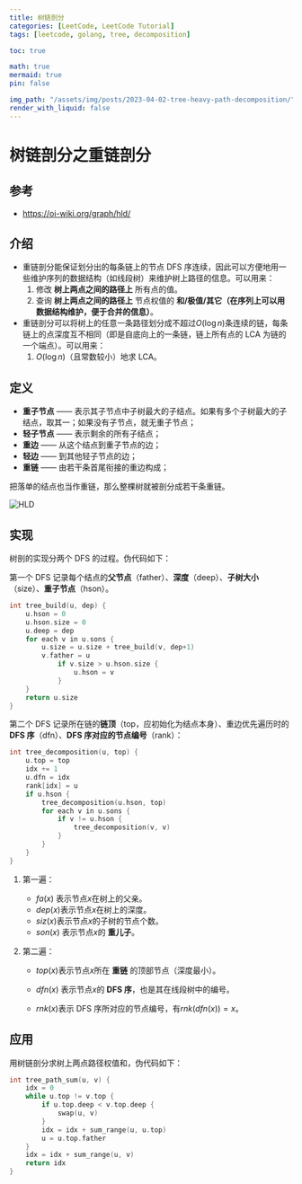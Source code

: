 ```yaml
---
title: 树链剖分 
categories: [LeetCode, LeetCode Tutorial]
tags: [leetcode, golang, tree, decomposition]

toc: true

math: true
mermaid: true
pin: false

img_path: "/assets/img/posts/2023-04-02-tree-heavy-path-decomposition/"
render_with_liquid: false
---
```


# 树链剖分之重链剖分



## 参考

- https://oi-wiki.org/graph/hld/



## 介绍

- 重链剖分能保证划分出的每条链上的节点 DFS 序连续，因此可以方便地用一些维护序列的数据结构（如线段树）来维护树上路径的信息。可以用来：
  1. 修改 **树上两点之间的路径上** 所有点的值。
  2. 查询 **树上两点之间的路径上** 节点权值的 **和/极值/其它（在序列上可以用数据结构维护，便于合并的信息）**。
- 重链剖分可以将树上的任意一条路径划分成不超过$O(\log n)$条连续的链，每条链上的点深度互不相同（即是自底向上的一条链，链上所有点的 LCA 为链的一个端点）。可以用来：
  1. $O(\log n)$（且常数较小）地求 LCA。



## 定义

- **重子节点** —— 表示其子节点中子树最大的子结点。如果有多个子树最大的子结点，取其一；如果没有子节点，就无重子节点；
- **轻子节点** —— 表示剩余的所有子结点；
- **重边** —— 从这个结点到重子节点的边；
- **轻边** —— 到其他轻子节点的边；
- **重链** —— 由若干条首尾衔接的重边构成；

把落单的结点也当作重链，那么整棵树就被剖分成若干条重链。

![HLD](hld.png)



## 实现

树剖的实现分两个 DFS 的过程。伪代码如下：

第一个 DFS 记录每个结点的**父节点**（father）、**深度**（deep）、**子树大小**（size）、**重子节点**（hson）。

```c
int tree_build(u, dep) {
    u.hson = 0
	u.hson.size = 0
	u.deep = dep
	for each v in u.sons {
		u.size = u.size + tree_build(v, dep+1)
        v.father = u
            if v.size > u.hson.size {
                u.hson = v
            }
	}
    return u.size
}	
```

第二个 DFS 记录所在链的**链顶**（top，应初始化为结点本身）、重边优先遍历时的 **DFS 序**（dfn）、**DFS 序对应的节点编号**（rank）：

```c
int tree_decomposition(u, top) {
    u.top = top
    idx += 1
    u.dfn = idx
    rank[idx] = u
    if u.hson {
        tree_decomposition(u.hson, top)
        for each v in u.sons {
            if v != u.hson {
                tree_decomposition(v, v)
            }
        }
    }
}
```

1. 第一遍：
   - $fa(x)$ 表示节点$x$在树上的父亲。
   - $dep(x)$表示节点$x$在树上的深度。
   - $siz(x)$表示节点$x$的子树的节点个数。
   - $son(x)$ 表示节点$x$的 **重儿子**。

2. 第二遍：

   - $top(x)$表示节点$x$所在 **重链** 的顶部节点（深度最小）。

   - $dfn(x)$ 表示节点$x$的 **DFS 序**，也是其在线段树中的编号。

   - $rnk(x)$表示 DFS 序所对应的节点编号，有$rnk(dfn(x))=x$。



## 应用

用树链剖分求树上两点路径权值和，伪代码如下：

```c
int tree_path_sum(u, v) {
    idx = 0
    while u.top != v.top {
        if u.top.deep < v.top.deep {
            swap(u, v)
        }
        idx = idx + sum_range(u, u.top)
        u = u.top.father
    }
    idx = idx + sum_range(u, v)
    return idx
}
```


